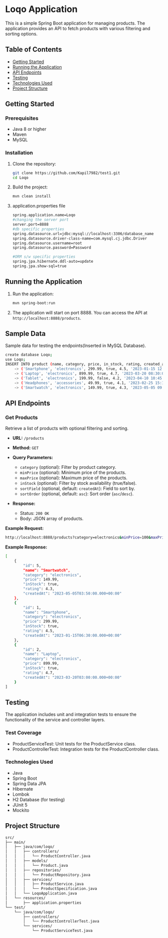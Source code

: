# Loqo Application

This is a simple Spring Boot application for managing products. The application provides an API to fetch products with various filtering and sorting options.

## Table of Contents

- [Getting Started](#getting-started)
- [Running the Application](#running-the-application)
- [API Endpoints](#api-endpoints)
- [Testing](#testing)
- [Technologies Used](#technologies-used)
- [Project Structure](#project-structure)

## Getting Started

### Prerequisites

- Java 8 or higher
- Maven
- MySQL

### Installation

1. Clone the repository:

    ```bash
    git clone https://github.com/Kapil7982/test1.git
    cd Loqo
    ```

2. Build the project:

    ```bash
    mvn clean install
    ```
3. application.properties file
     ```bash
    spring.application.name=Loqo
    #changing the server port
    server.port=8888
    #db specific properties
    spring.datasource.url=jdbc:mysql://localhost:3306/database_name
    spring.datasource.driver-class-name=com.mysql.cj.jdbc.Driver
    spring.datasource.username=root
    spring.datasource.password=Password
    
    #ORM s/w specific properties
    spring.jpa.hibernate.ddl-auto=update
    spring.jpa.show-sql=true
     ```
## Running the Application

1. Run the application:

    ```bash
    mvn spring-boot:run
    ```

2. The application will start on port 8888. You can access the API at `http://localhost:8888/products`.

## Sample Data 
Sample data for testing the endpoints(Inserted in MySQL Database).
```bash
create database Loqo;
use Loqo;
INSERT INTO product (name, category, price, in_stock, rating, created_at) VALUES
    -> ('Smartphone', 'electronics', 299.99, true, 4.5, '2023-01-15 12:00:00'),
    -> ('Laptop', 'electronics', 899.99, true, 4.7, '2023-03-20 08:30:00'),
    -> ('Tablet', 'electronics', 199.99, false, 4.2, '2023-04-10 10:45:00'),
    -> ('Headphones', 'accessories', 49.99, true, 4.1, '2023-02-25 15:15:00'),
    -> ('Smartwatch', 'electronics', 149.99, true, 4.3, '2023-05-05 09:20:00');
```
## API Endpoints

### Get Products

Retrieve a list of products with optional filtering and sorting.

- **URL:** `/products`
- **Method:** `GET`
- **Query Parameters:**
  - `category` (optional): Filter by product category.
  - `minPrice` (optional): Minimum price of the products.
  - `maxPrice` (optional): Maximum price of the products.
  - `inStock` (optional): Filter by stock availability (true/false).
  - `sortField` (optional, default: `createdAt`): Field to sort by.
  - `sortOrder` (optional, default: `asc`): Sort order (`asc`/`desc`).

- **Response:**
  - Status: `200 OK`
  - Body: JSON array of products.

**Example Request:**

```bash
http://localhost:8888/products?category=electronics&minPrice=100&maxPrice=1000&inStock=true&sortField=price&sortOrder=asc
```
**Example Response:**

```bash
[
    {
        "id": 5,
        "name": "Smartwatch",
        "category": "electronics",
        "price": 149.99,
        "inStock": true,
        "rating": 4.3,
        "createdAt": "2023-05-05T03:50:00.000+00:00"
    },
    {
        "id": 1,
        "name": "Smartphone",
        "category": "electronics",
        "price": 299.99,
        "inStock": true,
        "rating": 4.5,
        "createdAt": "2023-01-15T06:30:00.000+00:00"
    },
    {
        "id": 2,
        "name": "Laptop",
        "category": "electronics",
        "price": 899.99,
        "inStock": true,
        "rating": 4.7,
        "createdAt": "2023-03-20T03:00:00.000+00:00"
    }
]
```
## Testing

The application includes unit and integration tests to ensure the functionality of the service and controller layers.

### Test Coverage
- ProductServiceTest: Unit tests for the ProductService class.
- ProductControllerTest: Integration tests for the ProductController class.

### Technologies Used
- Java
- Spring Boot
- Spring Data JPA
- Hibernate
- Lombok
- H2 Database (for testing)
- JUnit 5
- Mockito

## Project Structure
```bash
src/
├── main/
│   ├── java/com/loqo/
│   │   ├── controllers/
│   │   │   └── ProductController.java
│   │   ├── models/
│   │   │   └── Product.java
│   │   ├── repositories/
│   │   │   └── ProductRepository.java
│   │   ├── services/
│   │   │   ├── ProductService.java
│   │   │   └── ProductSpecification.java
│   │   └── LoqoApplication.java
│   └── resources/
│       ├── application.properties
└── test/
    └── java/com/loqo/
        ├── controllers/
        │   └── ProductControllerTest.java
        └── services/
            └── ProductServiceTest.java
```
